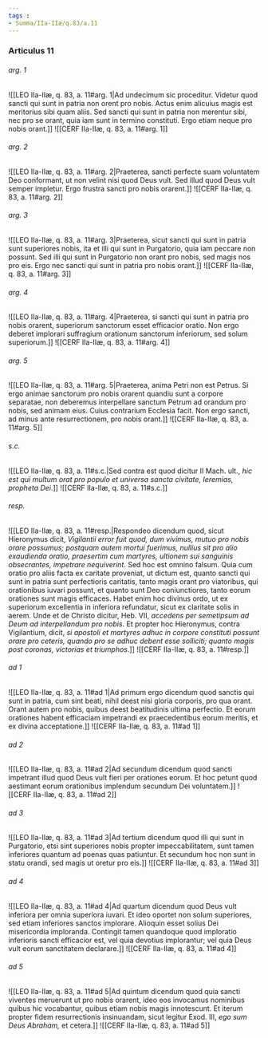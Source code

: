 ```yaml
---
tags : 
- Summa/IIa-IIæ/q.83/a.11
---
```


### Articulus 11

###### arg. 1
![[LEO IIa-IIæ, q. 83, a. 11#arg. 1|Ad undecimum sic proceditur. Videtur quod sancti qui sunt in patria non orent pro nobis. Actus enim alicuius magis est meritorius sibi quam aliis. Sed sancti qui sunt in patria non merentur sibi, nec pro se orant, quia iam sunt in termino constituti. Ergo etiam neque pro nobis orant.]]
![[CERF IIa-IIæ, q. 83, a. 11#arg. 1]]

###### arg. 2
![[LEO IIa-IIæ, q. 83, a. 11#arg. 2|Praeterea, sancti perfecte suam voluntatem Deo conformant, ut non velint nisi quod Deus vult. Sed illud quod Deus vult semper impletur. Ergo frustra sancti pro nobis orarent.]]
![[CERF IIa-IIæ, q. 83, a. 11#arg. 2]]

###### arg. 3
![[LEO IIa-IIæ, q. 83, a. 11#arg. 3|Praeterea, sicut sancti qui sunt in patria sunt superiores nobis, ita et illi qui sunt in Purgatorio, quia iam peccare non possunt. Sed illi qui sunt in Purgatorio non orant pro nobis, sed magis nos pro eis. Ergo nec sancti qui sunt in patria pro nobis orant.]]
![[CERF IIa-IIæ, q. 83, a. 11#arg. 3]]

###### arg. 4
![[LEO IIa-IIæ, q. 83, a. 11#arg. 4|Praeterea, si sancti qui sunt in patria pro nobis orarent, superiorum sanctorum esset efficacior oratio. Non ergo deberet implorari suffragium orationum sanctorum inferiorum, sed solum superiorum.]]
![[CERF IIa-IIæ, q. 83, a. 11#arg. 4]]

###### arg. 5
![[LEO IIa-IIæ, q. 83, a. 11#arg. 5|Praeterea, anima Petri non est Petrus. Si ergo animae sanctorum pro nobis orarent quandiu sunt a corpore separatae, non deberemus interpellare sanctum Petrum ad orandum pro nobis, sed animam eius. Cuius contrarium Ecclesia facit. Non ergo sancti, ad minus ante resurrectionem, pro nobis orant.]]
![[CERF IIa-IIæ, q. 83, a. 11#arg. 5]]

###### s.c.
![[LEO IIa-IIæ, q. 83, a. 11#s.c.|Sed contra est quod dicitur II Mach. ult., *hic est qui multum orat pro populo et universa sancta civitate, Ieremias, propheta Dei*.]]
![[CERF IIa-IIæ, q. 83, a. 11#s.c.]]

###### resp.
![[LEO IIa-IIæ, q. 83, a. 11#resp.|Respondeo dicendum quod, sicut Hieronymus dicit, *Vigilantii error fuit quod, dum vivimus, mutuo pro nobis orare possumus; postquam autem mortui fuerimus, nullius sit pro alio exaudienda oratio, praesertim cum martyres, ultionem sui sanguinis obsecrantes, impetrare nequiverint*. Sed hoc est omnino falsum. Quia cum oratio pro aliis facta ex caritate proveniat, ut dictum est, quanto sancti qui sunt in patria sunt perfectioris caritatis, tanto magis orant pro viatoribus, qui orationibus iuvari possunt, et quanto sunt Deo coniunctiores, tanto eorum orationes sunt magis efficaces. Habet enim hoc divinus ordo, ut ex superiorum excellentia in inferiora refundatur, sicut ex claritate solis in aerem. Unde et de Christo dicitur, Heb. VII, *accedens per semetipsum ad Deum ad interpellandum pro nobis*. Et propter hoc Hieronymus, contra Vigilantium, dicit, *si apostoli et martyres adhuc in corpore constituti possunt orare pro ceteris, quando pro se adhuc debent esse solliciti; quanto magis post coronas, victorias et triumphos*.]]
![[CERF IIa-IIæ, q. 83, a. 11#resp.]]

###### ad 1
![[LEO IIa-IIæ, q. 83, a. 11#ad 1|Ad primum ergo dicendum quod sanctis qui sunt in patria, cum sint beati, nihil deest nisi gloria corporis, pro qua orant. Orant autem pro nobis, quibus deest beatitudinis ultima perfectio. Et eorum orationes habent efficaciam impetrandi ex praecedentibus eorum meritis, et ex divina acceptatione.]]
![[CERF IIa-IIæ, q. 83, a. 11#ad 1]]

###### ad 2
![[LEO IIa-IIæ, q. 83, a. 11#ad 2|Ad secundum dicendum quod sancti impetrant illud quod Deus vult fieri per orationes eorum. Et hoc petunt quod aestimant eorum orationibus implendum secundum Dei voluntatem.]]
![[CERF IIa-IIæ, q. 83, a. 11#ad 2]]

###### ad 3
![[LEO IIa-IIæ, q. 83, a. 11#ad 3|Ad tertium dicendum quod illi qui sunt in Purgatorio, etsi sint superiores nobis propter impeccabilitatem, sunt tamen inferiores quantum ad poenas quas patiuntur. Et secundum hoc non sunt in statu orandi, sed magis ut oretur pro eis.]]
![[CERF IIa-IIæ, q. 83, a. 11#ad 3]]

###### ad 4
![[LEO IIa-IIæ, q. 83, a. 11#ad 4|Ad quartum dicendum quod Deus vult inferiora per omnia superiora iuvari. Et ideo oportet non solum superiores, sed etiam inferiores sanctos implorare. Alioquin esset solius Dei misericordia imploranda. Contingit tamen quandoque quod imploratio inferioris sancti efficacior est, vel quia devotius implorantur; vel quia Deus vult eorum sanctitatem declarare.]]
![[CERF IIa-IIæ, q. 83, a. 11#ad 4]]

###### ad 5
![[LEO IIa-IIæ, q. 83, a. 11#ad 5|Ad quintum dicendum quod quia sancti viventes meruerunt ut pro nobis orarent, ideo eos invocamus nominibus quibus hic vocabantur, quibus etiam nobis magis innotescunt. Et iterum propter fidem resurrectionis insinuandam, sicut legitur Exod. III, *ego sum Deus Abraham,* et cetera.]]
![[CERF IIa-IIæ, q. 83, a. 11#ad 5]]

